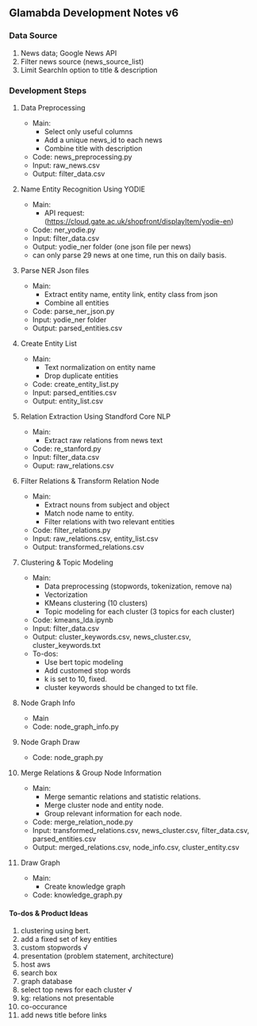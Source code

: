 ## Glamabda Development Notes v6

### Data Source

1. News data; Google News API
2. Filter news source (news_source_list)
3. Limit SearchIn option to title & description

### Development Steps

1. Data Preprocessing

    - Main:
      - Select only useful columns
      - Add a unique news_id to each news
      - Combine title with description
    - Code: news_preprocessing.py
    - Input: raw_news.csv
    - Output: filter_data.csv

2. Name Entity Recognition Using YODIE

    - Main:
      - API request: (https://cloud.gate.ac.uk/shopfront/displayItem/yodie-en)
    - Code: ner_yodie.py
    - Input: filter_data.csv
    - Output: yodie_ner folder (one json file per news)
    - can only parse 29 news at one time, run this on daily basis.

3. Parse NER Json files

    - Main:
      - Extract entity name, entity link, entity class from json
      - Combine all entities
    - Code: parse_ner_json.py
    - Input: yodie_ner folder
    - Output: parsed_entities.csv

4. Create Entity List

    - Main:
      - Text normalization on entity name
      - Drop duplicate entities
    - Code: create_entity_list.py
    - Input: parsed_entities.csv
    - Output: entity_list.csv
   
5. Relation Extraction Using Standford Core NLP

    - Main:
      - Extract raw relations from news text
    - Code: re_stanford.py
    - Input: filter_data.csv
    - Ouput: raw_relations.csv
   
6. Filter Relations & Transform Relation Node
  
    - Main:
      - Extract nouns from subject and object
      - Match node name to entity.
      - Filter relations with two relevant entities
    - Code: filter_relations.py
    - Input: raw_relations.csv, entity_list.csv
    - Output: transformed_relations.csv
  
7. Clustering & Topic Modeling

    - Main:
      - Data preprocessing (stopwords, tokenization, remove na)
      - Vectorization
      - KMeans clustering (10 clusters)
      - Topic modeling for each cluster (3 topics for each cluster)
    - Code: kmeans_lda.ipynb
    - Input: filter_data.csv
    - Output: cluster_keywords.csv, news_cluster.csv, cluster_keywords.txt
    - To-dos:
      - Use bert topic modeling
      - Add customed stop words 
      - k is set to 10, fixed.
      - cluster keywords should be changed to txt file.

8. Node Graph Info
   
   - Main
   - Code: node_graph_info.py

9. Node Graph Draw

   - Code: node_graph.py

10. Merge Relations & Group Node Information
  
    - Main:
      - Merge semantic relations and statistic relations.
      - Merge cluster node and entity node.
      - Group relevant information for each node.
    - Code: merge_relation_node.py
    - Input: transformed_relations.csv, news_cluster.csv, filter_data.csv, parsed_entities.csv
    - Output: merged_relations.csv, node_info.csv, cluster_entity.csv
  
11. Draw Graph

    - Main:
      - Create knowledge graph
    - Code: knowledge_graph.py


#### To-dos & Product Ideas

1. clustering using bert.
2. add a fixed set of key entities
3. custom stopwords       √
4. presentation (problem statement, architecture)
5. host aws
6. search box
7. graph database 
8. select top news for each cluster  √
9. kg: relations not presentable
10. co-occurance
11. add news title before links



